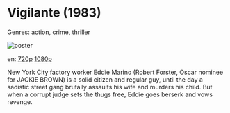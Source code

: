 # Vigilante (1983)

Genres: action, crime, thriller

![poster](http://image.tmdb.org/t/p/w500/wosQm8tfAxsWystsnxOKtVdIS0Z.jpg)

en:
  [720p](magnet:?xt=urn:btih:665FF65FD2740071FEB9806071324BC1212C83BF&tr=udp://glotorrents.pw:6969/announce&tr=udp://tracker.opentrackr.org:1337/announce&tr=udp://torrent.gresille.org:80/announce&tr=udp://tracker.openbittorrent.com:80&tr=udp://tracker.coppersurfer.tk:6969&tr=udp://tracker.leechers-paradise.org:6969&tr=udp://p4p.arenabg.ch:1337&tr=udp://tracker.internetwarriors.net:1337)
  [1080p](magnet:?xt=urn:btih:9C30E23167AA74C43F8E0A3E041A2097144419F0&tr=udp://glotorrents.pw:6969/announce&tr=udp://tracker.opentrackr.org:1337/announce&tr=udp://torrent.gresille.org:80/announce&tr=udp://tracker.openbittorrent.com:80&tr=udp://tracker.coppersurfer.tk:6969&tr=udp://tracker.leechers-paradise.org:6969&tr=udp://p4p.arenabg.ch:1337&tr=udp://tracker.internetwarriors.net:1337)
  


New York City factory worker Eddie Marino (Robert Forster, Oscar nominee for JACKIE BROWN) is a solid citizen and regular guy, until the day a sadistic street gang brutally assaults his wife and murders his child. But when a corrupt judge sets the thugs free, Eddie goes berserk and vows revenge.